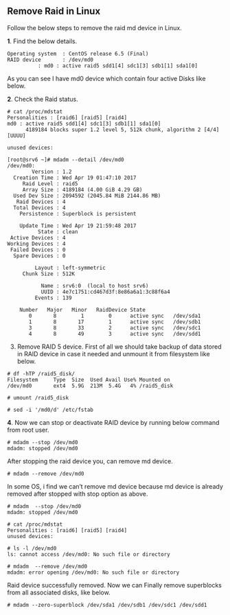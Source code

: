 ## Remove Raid in Linux

Follow the below steps to remove the raid md device in Linux.

**1**. Find the below details.
```
Operating system  : CentOS release 6.5 (Final)
RAID device 	  : /dev/md0
		  : md0 : active raid5 sdd1[4] sdc1[3] sdb1[1] sda1[0]
```
As you can see I have md0 device which contain four active Disks like below.

**2**. Check the Raid status.
```
# cat /proc/mdstat 
Personalities : [raid6] [raid5] [raid4] 
md0 : active raid5 sdd1[4] sdc1[3] sdb1[1] sda1[0]
      4189184 blocks super 1.2 level 5, 512k chunk, algorithm 2 [4/4] [UUUU]
      
unused devices: 

[root@srv6 ~]# mdadm --detail /dev/md0
/dev/md0:
        Version : 1.2
  Creation Time : Wed Apr 19 01:47:10 2017
     Raid Level : raid5
     Array Size : 4189184 (4.00 GiB 4.29 GB)
  Used Dev Size : 2094592 (2045.84 MiB 2144.86 MB)
   Raid Devices : 4
  Total Devices : 4
    Persistence : Superblock is persistent

    Update Time : Wed Apr 19 21:59:48 2017
          State : clean 
 Active Devices : 4
Working Devices : 4
 Failed Devices : 0
  Spare Devices : 0

         Layout : left-symmetric
     Chunk Size : 512K

           Name : srv6:0  (local to host srv6)
           UUID : 4e7c1751:cd467d3f:8e86a6a1:3c88f6a4
         Events : 139

    Number   Major   Minor   RaidDevice State
       0       8        1        0      active sync   /dev/sda1
       1       8       17        1      active sync   /dev/sdb1
       3       8       33        2      active sync   /dev/sdc1
       4       8       49        3      active sync   /dev/sdd1
```

3. Remove RAID 5 device. First of all we should take backup of data stored in RAID device in case it needed and unmount it from filesystem like below.
```
# df -hTP /raid5_disk/
Filesystem     Type  Size  Used Avail Use% Mounted on
/dev/md0       ext4  5.9G  213M  5.4G   4% /raid5_disk

# umount /raid5_disk

# sed -i '/md0/d' /etc/fstab
```
**4**. Now we can stop or deactivate RAID device by running below command from root user.
```
# mdadm --stop /dev/md0
mdadm: stopped /dev/md0
```
After stopping the raid device you, can remove md device.
```
# mdadm --remove /dev/md0
```
In some OS, i find we can’t remove md device because md device is already removed after stopped with stop option as above.
```
# mdadm  --stop /dev/md0 
mdadm: stopped /dev/md0

# cat /proc/mdstat 
Personalities : [raid6] [raid5] [raid4] 
unused devices: 

# ls -l /dev/md0
ls: cannot access /dev/md0: No such file or directory

# mdadm  --remove /dev/md0 
mdadm: error opening /dev/md0: No such file or directory
```
Raid device successfully removed. Now we can Finally remove superblocks from all associated disks, like below.
```
# mdadm --zero-superblock /dev/sda1 /dev/sdb1 /dev/sdc1 /dev/sdd1
```